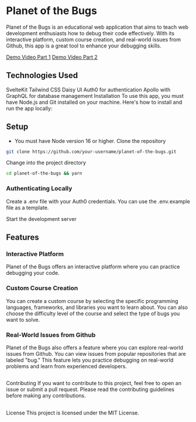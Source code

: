 # Planet of the Bugs
Planet of the Bugs is an educational web application that aims to teach web development enthusiasts how to debug their code effectively. With its interactive platform, custom course creation, and real-world issues from Github, this app is a great tool to enhance your debugging skills.

[Demo Video Part 1](https://www.loom.com/share/355eed805e624ffa8aae0835ea1b50af)
[Demo Video Part 2](https://www.loom.com/share/6ac3ab68fcc44354aa7315588cc7af2c?focus_title=1&muted=1&from_recorder=1)

## Technologies Used
SvelteKit
Tailwind CSS
Daisy UI
Auth0 for authentication
Apollo with GraphQL for database management
Installation
To use this app, you must have Node.js and Git installed on your machine. Here's how to install and run the app locally:

## Setup

- You must have Node version 16 or higher.
Clone the repository

```bash
git clone https://github.com/your-username/planet-of-the-bugs.git
```

Change into the project directory
```bash
cd planet-of-the-bugs && yarn
```
### Authenticating Locally
Create a .env file with your Auth0 credentials. You can use the .env.example file as a template.

Start the development server

## Features
### Interactive Platform
Planet of the Bugs offers an interactive platform where you can practice debugging your code.

### Custom Course Creation
You can create a custom course by selecting the specific programming languages, frameworks, and libraries you want to learn about. You can also choose the difficulty level of the course and select the type of bugs you want to solve.

### Real-World Issues from Github
Planet of the Bugs also offers a feature where you can explore real-world issues from Github. You can view issues from popular repositories that are labeled "bug." This feature lets you practice debugging on real-world problems and learn from experienced developers.

## 
Contributing
If you want to contribute to this project, feel free to open an issue or submit a pull request. Please read the contributing guidelines before making any contributions.

##
License
This project is licensed under the MIT License.
